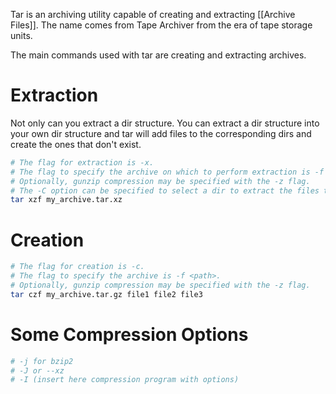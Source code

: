 Tar is an archiving utility capable of creating and extracting [[Archive Files]]. The name comes from Tape Archiver from the era of tape storage units.

The main commands used with tar are creating and extracting archives.

# Extraction

Not only can you extract a dir structure. You can extract a dir structure into your own dir structure and tar will add files to the corresponding dirs and create the ones that don't exist.

```bash
# The flag for extraction is -x.
# The flag to specify the archive on which to perform extraction is -f <path>.
# Optionally, gunzip compression may be specified with the -z flag.
# The -C option can be specified to select a dir to extract the files to.
tar xzf my_archive.tar.xz 
```

# Creation

```bash
# The flag for creation is -c.
# The flag to specify the archive is -f <path>.
# Optionally, gunzip compression may be specified with the -z flag.
tar czf my_archive.tar.gz file1 file2 file3
```

# Some Compression Options

```bash
# -j for bzip2
# -J or --xz
# -I (insert here compression program with options)
```